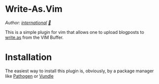 # Write-As.Vim

*Author: [international](https://cybre.space/international)  [&#128231;](mailto:international@airmail.cc)*

This is a simple plugin for vim that allows one to upload blogposts to [write.as](https://write.as/) from the VIM Buffer.

# Installation

The easiest way to install this plugin is, obviously, by a package manager like [Pathogen](https://github.com/tpope/vim-pathogen) or [Vundle](https://github.com/VundleVim/Vundle.vim)
